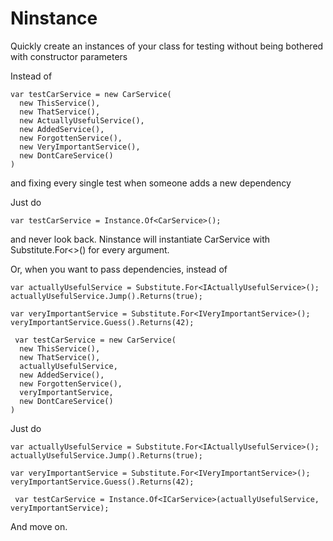 # Ninstance
Quickly create an instances of your class for testing without being bothered with constructor parameters

Instead of

```
var testCarService = new CarService(
  new ThisService(),
  new ThatService(),
  new ActuallyUsefulService(),
  new AddedService(),
  new ForgottenService(),
  new VeryImportantService(),
  new DontCareService()
)
```

and fixing every single test when someone adds a new dependency

Just do

```
var testCarService = Instance.Of<CarService>();
```

and never look back. Ninstance will instantiate CarService with Substitute.For<>() for every argument.

Or, when you want to pass dependencies, instead of

```
var actuallyUsefulService = Substitute.For<IActuallyUsefulService>();
actuallyUsefulService.Jump().Returns(true);

var veryImportantService = Substitute.For<IVeryImportantService>();
veryImportantService.Guess().Returns(42);

 var testCarService = new CarService(
  new ThisService(),
  new ThatService(),
  actuallyUsefulService,
  new AddedService(),
  new ForgottenService(),
  veryImportantService,
  new DontCareService()
)

 ```
 
 Just do 
 
```
var actuallyUsefulService = Substitute.For<IActuallyUsefulService>();
actuallyUsefulService.Jump().Returns(true);

var veryImportantService = Substitute.For<IVeryImportantService>();
veryImportantService.Guess().Returns(42);

 var testCarService = Instance.Of<ICarService>(actuallyUsefulService, veryImportantService);

 ```
 
 And move on.
